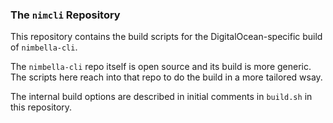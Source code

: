 <!--
 * DigitalOcean, LLC CONFIDENTIAL
 * ------------------------------
 *
 *   2021 - present DigitalOcean, LLC
 *   All Rights Reserved.
 *
 * NOTICE:
 *
 * All information contained herein is, and remains the property of
 * DigitalOcean, LLC and its suppliers, if any.  The intellectual and technical
 * concepts contained herein are proprietary to DigitalOcean, LLC and its
 * suppliers and may be covered by U.S. and Foreign Patents, patents
 * in process, and are protected by trade secret or copyright law.
 *
 * Dissemination of this information or reproduction of this material
 * is strictly forbidden unless prior written permission is obtained
 * from DigitalOcean, LLC.
-->

### The `nimcli` Repository

This repository contains the build scripts for the DigitalOcean-specific build of `nimbella-cli`.

The `nimbella-cli` repo itself is open source and its build is more generic.  The scripts here reach into that repo to do the build in a more tailored wsay.

The internal build options are described in initial comments in `build.sh` in this repository.
